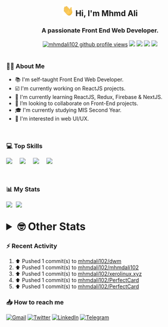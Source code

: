 <h2 align="center"><img src="./Hi.gif" width="30px" height="30px"> Hi, I'm Mhmd Ali</h2>

<h3 align="center">A passionate Front End Web Developer.</h3>

<div align="center">
  <a href="#"><img src="https://komarev.com/ghpvc/?username=mhmdali102&style=for-the-badge&logo=" alt="mhmdali102 github profile views" /></a>
  <a href="https://www.linux.org"><img src="https://img.shields.io/badge/OS-Linux-e06c75?style=for-the-badge&logo=linux" /></a>
	<a href="https://archlinux.org"><img src="https://img.shields.io/badge/DISTRO-Arch-56b6c2?style=for-the-badge&logo=arch-linux" /></a>
	<a href="https://dwm.suckless.org"><img src="https://img.shields.io/badge/WM-DWM-005577?style=for-the-badge&logo=dwm" /></a>
	<a href="https://neovim.io"><img src="https://img.shields.io/badge/IDE-Neovim-98c379?style=for-the-badge&logo=neovim" /></a>
</div>

<br>

### :man_technologist: About Me

- :books: I'm self-taught Front End Web Developer.
- :ballot_box_with_check: I'm currently working on ReactJS projects.
- :dart: I'm currently learning ReactJS, Redux, Firebase & NextJS.
- :eyes: I’m looking to collaborate on Front-End projects.
- :mortar_board: I'm currently studying MIS Second Year.
- :art: I'm interested in web UI/UX.

<br>

### :computer: Top Skills

<div style="display:flex;">
<img width ='36px' src ='https://raw.githubusercontent.com/rahulbanerjee26/githubAboutMeGenerator/main/icons/html.svg' />
<img width ='36px' src ='https://raw.githubusercontent.com/rahulbanerjee26/githubAboutMeGenerator/main/icons/css.svg' />
<img width ='36px' src ='https://raw.githubusercontent.com/rahulbanerjee26/githubAboutMeGenerator/main/icons/javascript.svg' />
<img width ='36px' src ='https://raw.githubusercontent.com/rahulbanerjee26/githubAboutMeGenerator/main/icons/reactjs.svg' />
</div>

<br>
<br>

### :bar_chart: My Stats

<img src="https://github-readme-stats.vercel.app/api?username=mhmdali102&show_icons=true&locale=en" width="49%" /><span style="display:inline-block;width:2%"></span><img src="https://github-readme-streak-stats.herokuapp.com/?user=mhmdali102&" width="49%" />

<br>

<details>
<summary style="font-size: 1.75rem; font-weight: bold;"><strong style="font-size: 1.75rem; font-weight: bold;"> 🤓 Other Stats </strong></summary>
<br>

<!--START_SECTION:waka-->
![Lines of code](https://img.shields.io/badge/From%20Hello%20World%20I%27ve%20Written-214%20Thousand%20lines%20of%20code-blue)

**🐱 My GitHub Data** 

> 🏆 521 Contributions in the Year 2022
 > 
> 📦 277.9 kB Used in GitHub's Storage 
 > 
> 💼 Opted to Hire
 > 
> 📜 18 Public Repositories 
 > 
> 🔑 6 Private Repositories  
 > 
**I'm a Night 🦉** 

```text
🌞 Morning    65 commits     ██░░░░░░░░░░░░░░░░░░░░░░░   8.35% 
🌆 Daytime    180 commits    █████░░░░░░░░░░░░░░░░░░░░   23.14% 
🌃 Evening    342 commits    ███████████░░░░░░░░░░░░░░   43.96% 
🌙 Night      191 commits    ██████░░░░░░░░░░░░░░░░░░░   24.55%

```
📅 **I'm Most Productive on Monday** 

```text
Monday       154 commits    █████░░░░░░░░░░░░░░░░░░░░   19.79% 
Tuesday      99 commits     ███░░░░░░░░░░░░░░░░░░░░░░   12.72% 
Wednesday    103 commits    ███░░░░░░░░░░░░░░░░░░░░░░   13.24% 
Thursday     76 commits     ██░░░░░░░░░░░░░░░░░░░░░░░   9.77% 
Friday       91 commits     ███░░░░░░░░░░░░░░░░░░░░░░   11.7% 
Saturday     120 commits    ███░░░░░░░░░░░░░░░░░░░░░░   15.42% 
Sunday       135 commits    ████░░░░░░░░░░░░░░░░░░░░░   17.35%

```


📊 **This Week I Spent My Time On** 

```text
⌚︎ Time Zone: Asia/Beirut

💬 Programming Languages: 
JavaScript               21 hrs 53 mins      ██████████████████░░░░░░░   75.08% 
Lua                      3 hrs 14 mins       ██░░░░░░░░░░░░░░░░░░░░░░░   11.13% 
CSS                      47 mins             ░░░░░░░░░░░░░░░░░░░░░░░░░   2.73% 
Markdown                 45 mins             ░░░░░░░░░░░░░░░░░░░░░░░░░   2.6% 
JSON                     41 mins             ░░░░░░░░░░░░░░░░░░░░░░░░░   2.35%

🔥 Editors: 
Neovim                   29 hrs 9 mins       █████████████████████████   100.0%

🐱‍💻 Projects: 
perfect-card             11 hrs 54 mins      ██████████░░░░░░░░░░░░░░░   40.82% 
PerfectCard              10 hrs 17 mins      ████████░░░░░░░░░░░░░░░░░   35.32% 
mhmdali102               4 hrs 19 mins       ███░░░░░░░░░░░░░░░░░░░░░░   14.85% 
xerolinux.xyz            1 hr 51 mins        █░░░░░░░░░░░░░░░░░░░░░░░░   6.38% 
NextJS                   15 mins             ░░░░░░░░░░░░░░░░░░░░░░░░░   0.88%

💻 Operating System: 
Linux                    29 hrs 9 mins       █████████████████████████   100.0%

```

**I Mostly Code in JavaScript** 

```text
JavaScript               12 repos            ██████████████░░░░░░░░░░░   57.14% 
Python                   3 repos             ███░░░░░░░░░░░░░░░░░░░░░░   14.29% 
HTML                     1 repo              █░░░░░░░░░░░░░░░░░░░░░░░░   4.76% 
PHP                      1 repo              █░░░░░░░░░░░░░░░░░░░░░░░░   4.76% 
CSS                      1 repo              █░░░░░░░░░░░░░░░░░░░░░░░░   4.76%

```



 Last Updated on 18/07/2022 18:51:50 UTC
<!--END_SECTION:waka-->

</details>

### :zap: Recent Activity

<!--RECENT_ACTIVITY:start-->
1. ⬆️ Pushed 1 commit(s) to [mhmdali102/dwm](https://github.com/mhmdali102/dwm)
2. ⬆️ Pushed 1 commit(s) to [mhmdali102/mhmdali102](https://github.com/mhmdali102/mhmdali102)
3. ⬆️ Pushed 1 commit(s) to [mhmdali102/xerolinux.xyz](https://github.com/mhmdali102/xerolinux.xyz)
4. ⬆️ Pushed 1 commit(s) to [mhmdali102/PerfectCard](https://github.com/mhmdali102/PerfectCard)
5. ⬆️ Pushed 1 commit(s) to [mhmdali102/PerfectCard](https://github.com/mhmdali102/PerfectCard)
<!--RECENT_ACTIVITY:end-->

### :inbox_tray: How to reach me

[![Gmail](https://img.shields.io/badge/Gmail-D14836?style=for-the-badge&logo=gmail&logoColor=white)](mailto:mhmdalihsen102@gmail.com)
[![Twitter](https://img.shields.io/badge/Twitter-1DA1F2?style=for-the-badge&logo=twitter&logoColor=white)](https://twitter.com/MhmdAliHsen)
[![LinkedIn](https://img.shields.io/badge/LinkedIn-0077B5?style=for-the-badge&logo=linkedin&logoColor=white)](https://www.linkedin.com/in/mhmd-ali-hsen-66b0671b7/)
[![Telegram](https://img.shields.io/badge/Telegram-2CA5E0?style=for-the-badge&logo=telegram&logoColor=white&bgColor=black)](https://t.me/mhmdalihsen)
